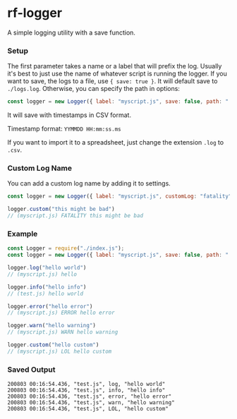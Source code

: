 # rf-logger

A simple logging utility with a save function.

### Setup
The first parameter takes a name or a label that will prefix the log.  Usually it's best to just use the name of whatever script is running the logger.
If you want to save, the logs to a file, use `{ save: true }`.
It will default save to `./logs.log`.
Otherwise, you can specify the path in options:
```javascript 
const logger = new Logger({ label: "myscript.js", save: false, path: "./logs.log" });
```
It will save with timestamps in CSV format.

Timestamp format: `YYMMDD HH:mm:ss.ms`

If you want to import it to a spreadsheet, just change the extension `.log` to `.csv`.

### Custom Log Name
You can add a custom log name by adding it to settings. 
```javascript 
const logger = new Logger({ label: "myscript.js", customLog: "fatality"});

logger.custom("this might be bad")
// (myscript.js) FATALITY this might be bad
```

### Example
```javascript
const Logger = require("./index.js");
const logger = new Logger({ label: "myscript.js", save: false, path: "./logs.log", customLog: "lol" });

logger.log("hello world")
// (myscript.js) hello 

logger.info("hello info")
// (test.js) hello world

logger.error("hello error")
// (myscript.js) ERROR hello error

logger.warn("hello warning")
// (myscript.js) WARN hello warning

logger.custom("hello custom")
// (myscript.js) LOL hello custom
```

### Saved Output
```
200803 00:16:54.436, "test.js", log, "hello world"
200803 00:16:54.436, "test.js", info, "hello info"
200803 00:16:54.436, "test.js", error, "hello error"
200803 00:16:54.436, "test.js", warn, "hello warning"
200803 00:16:54.436, "test.js", LOL, "hello custom"
```
 
